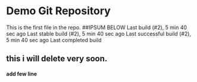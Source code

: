 # Demo Git Repository

This is the first file in the repo.
##IPSUM BELOW
Last build (#2), 5 min 40 sec ago
Last stable build (#2), 5 min 40 sec ago
Last successful build (#2), 5 min 40 sec ago
Last completed build

## this i will delete very soon.

#### add few line
